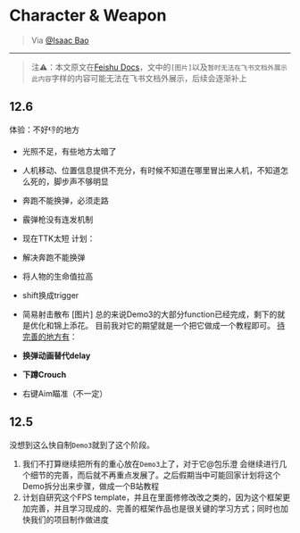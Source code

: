 # Character & Weapon

> Via [@Isaac Bao](https://ganzhe.site)

---

> 注⚠️：本文原文在[Feishu Docs](https://m0dorknyq14.feishu.cn/docx/CZlFdMmrUoY3QFx8XVZcaStenBe?from=from_copylink)，文中的`[图片]`以及`暂时无法在飞书文档外展示此内容`字样的内容可能无法在飞书文档外展示，后续会逐渐补上

## 12.6
体验：不好👎的地方
- 光照不足，有些地方太暗了
- 人机移动、位置信息提供不充分，有时候不知道在哪里冒出来人机，不知道怎么死的，脚步声不够明显
- 奔跑不能换弹，必须走路
- 霰弹枪没有连发机制
- 现在TTK太短
计划：
- 解决奔跑不能换弹
- 将人物的生命值拉高
- shift换成trigger

- 简易射击散布
[图片]
总的来说Demo3的大部分function已经完成，剩下的就是优化和锦上添花。
目前我对它的期望就是一个把它做成一个教程即可。
[待完善的地方有](https://m0dorknyq14.feishu.cn/sync/YhV1dLxBasBxBsbWHhfcMhbMnv4)：
- **换弹动画替代delay**
- **下蹲Crouch**
- 右键Aim瞄准（不一定）

## 12.5
没想到这么快自制`Demo3`就到了这个阶段。
1. 我们不打算继续把所有的重心放在`Demo3`上了，对于它@包乐澄 会继续进行几个细节的完善，而后就不再重点发展了。之后假期当中可能回家计划将这个Demo拆分出来步骤，做成一个B站教程
2. 计划自研究这个FPS template，并且在里面修修改改之类的，因为这个框架更加完善，并且学习现成的、完善的框架作品也是很关键的学习方式；同时也加快我们的项目制作做进度

